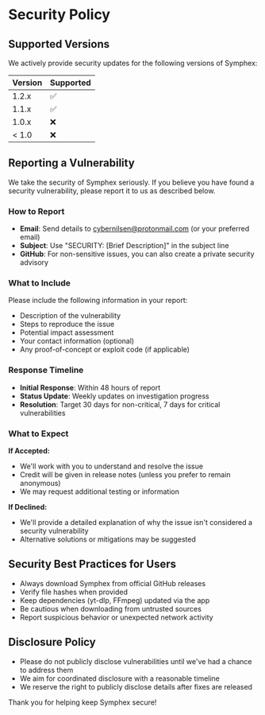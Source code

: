 # Security Policy

## Supported Versions

We actively provide security updates for the following versions of Symphex:

| Version | Supported          |
| ------- | ------------------ |
| 1.2.x   | :white_check_mark: |
| 1.1.x   | :white_check_mark: |
| 1.0.x   | :x:                |
| < 1.0   | :x:                |

## Reporting a Vulnerability

We take the security of Symphex seriously. If you believe you have found a security vulnerability, please report it to us as described below.

### How to Report

- **Email**: Send details to cybernilsen@protonmail.com (or your preferred email)
- **Subject**: Use "SECURITY: [Brief Description]" in the subject line
- **GitHub**: For non-sensitive issues, you can also create a private security advisory

### What to Include

Please include the following information in your report:
- Description of the vulnerability
- Steps to reproduce the issue
- Potential impact assessment
- Your contact information (optional)
- Any proof-of-concept or exploit code (if applicable)

### Response Timeline

- **Initial Response**: Within 48 hours of report
- **Status Update**: Weekly updates on investigation progress
- **Resolution**: Target 30 days for non-critical, 7 days for critical vulnerabilities

### What to Expect

**If Accepted:**
- We'll work with you to understand and resolve the issue
- Credit will be given in release notes (unless you prefer to remain anonymous)
- We may request additional testing or information

**If Declined:**
- We'll provide a detailed explanation of why the issue isn't considered a security vulnerability
- Alternative solutions or mitigations may be suggested

## Security Best Practices for Users

- Always download Symphex from official GitHub releases
- Verify file hashes when provided
- Keep dependencies (yt-dlp, FFmpeg) updated via the app
- Be cautious when downloading from untrusted sources
- Report suspicious behavior or unexpected network activity

## Disclosure Policy

- Please do not publicly disclose vulnerabilities until we've had a chance to address them
- We aim for coordinated disclosure with a reasonable timeline
- We reserve the right to publicly disclose details after fixes are released

Thank you for helping keep Symphex secure!
